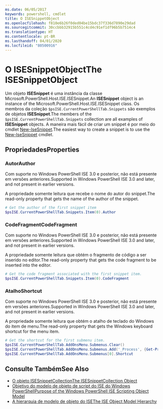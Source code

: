 ```yaml
---
ms.date: 06/05/2017
keywords: powershell, cmdlet
title: O ISESnippetObject
ms.openlocfilehash: f810e6b26f0ded04be15bdc37f336d7890e29dad
ms.sourcegitcommit: 30ccbbb32915b551c4cd4c91ef1df96b5b7514c4
ms.translationtype: HT
ms.contentlocale: pt-BR
ms.lasthandoff: 04/01/2020
ms.locfileid: "80500916"
---
```

# <a name="the-isesnippetobject"></a><span data-ttu-id="040e1-103">O ISESnippetObject</span><span class="sxs-lookup"><span data-stu-id="040e1-103">The ISESnippetObject</span></span>

<span data-ttu-id="040e1-104">Um objeto **ISESnippet** é uma instância da classe Microsoft.PowerShell.Host.ISE.ISESnippet.</span><span class="sxs-lookup"><span data-stu-id="040e1-104">An **ISESnippet** object is an instance of the Microsoft.PowerShell.Host.ISE.ISESnippet class.</span></span> <span data-ttu-id="040e1-105">Os membros da coleção `$psISE.CurrentPowerShellTab.Snippets` são exemplos de objetos **ISESnippet**.</span><span class="sxs-lookup"><span data-stu-id="040e1-105">The members of the `$psISE.CurrentPowerShellTab.Snippets` collection are all examples of **ISESnippet** objects.</span></span> <span data-ttu-id="040e1-106">A maneira mais fácil de criar um snippet é por meio do cmdlet [New-IseSnippet](/powershell/module/ISE/New-IseSnippet).</span><span class="sxs-lookup"><span data-stu-id="040e1-106">The easiest way to create a snippet is to use the [New-IseSnippet](/powershell/module/ISE/New-IseSnippet) cmdlet.</span></span>

## <a name="properties"></a><span data-ttu-id="040e1-107">Propriedades</span><span class="sxs-lookup"><span data-stu-id="040e1-107">Properties</span></span>

### <a name="author"></a><span data-ttu-id="040e1-108">Autor</span><span class="sxs-lookup"><span data-stu-id="040e1-108">Author</span></span>

<span data-ttu-id="040e1-109">Com suporte no Windows PowerShell ISE 3.0 e posterior, não está presente em versões anteriores.</span><span class="sxs-lookup"><span data-stu-id="040e1-109">Supported in Windows PowerShell ISE 3.0 and later, and not present in earlier versions.</span></span>

<span data-ttu-id="040e1-110">A propriedade somente leitura que recebe o nome do autor do snippet.</span><span class="sxs-lookup"><span data-stu-id="040e1-110">The read-only property that gets the name of the author of the snippet.</span></span>

```powershell
# Get the author of the first snippet item
$psISE.CurrentPowerShellTab.Snippets.Item(0).Author
```

### <a name="codefragment"></a><span data-ttu-id="040e1-111">CodeFragment</span><span class="sxs-lookup"><span data-stu-id="040e1-111">CodeFragment</span></span>

<span data-ttu-id="040e1-112">Com suporte no Windows PowerShell ISE 3.0 e posterior, não está presente em versões anteriores.</span><span class="sxs-lookup"><span data-stu-id="040e1-112">Supported in Windows PowerShell ISE 3.0 and later, and not present in earlier versions.</span></span>

<span data-ttu-id="040e1-113">A propriedade somente leitura que obtém o fragmento de código a ser inserido no editor.</span><span class="sxs-lookup"><span data-stu-id="040e1-113">The read-only property that gets the code fragment to be inserted into the editor.</span></span>

```powershell
# Get the code fragment associated with the first snippet item.
$psISE.CurrentPowerShellTab.Snippets.Item(0).CodeFragment
```

### <a name="shortcut"></a><span data-ttu-id="040e1-114">Atalho</span><span class="sxs-lookup"><span data-stu-id="040e1-114">Shortcut</span></span>

<span data-ttu-id="040e1-115">Com suporte no Windows PowerShell ISE 3.0 e posterior, não está presente em versões anteriores.</span><span class="sxs-lookup"><span data-stu-id="040e1-115">Supported in Windows PowerShell ISE 3.0 and later, and not present in earlier versions.</span></span>

<span data-ttu-id="040e1-116">A propriedade somente leitura que obtém o atalho de teclado do Windows do item de menu.</span><span class="sxs-lookup"><span data-stu-id="040e1-116">The read-only property that gets the Windows keyboard shortcut for the menu item.</span></span>

```powershell
# Get the shortcut for the first submenu item.
$psISE.CurrentPowerShellTab.AddOnsMenu.Submenus.Clear()
$psISE.CurrentPowerShellTab.AddOnsMenu.Submenus.Add('_Process', {Get-Process}, 'Alt+P')
$psISE.CurrentPowerShellTab.AddOnsMenu.Submenus[0].Shortcut
```

## <a name="see-also"></a><span data-ttu-id="040e1-117">Consulte Também</span><span class="sxs-lookup"><span data-stu-id="040e1-117">See Also</span></span>

- [<span data-ttu-id="040e1-118">O objeto ISESnippetCollection</span><span class="sxs-lookup"><span data-stu-id="040e1-118">The ISESnippetCollection Object</span></span>](The-ISESnippetCollection-Object.md)
- [<span data-ttu-id="040e1-119">Objetivo do modelo de objeto de script do ISE do Windows PowerShell</span><span class="sxs-lookup"><span data-stu-id="040e1-119">Purpose of the Windows PowerShell ISE Scripting Object Model</span></span>](purpose-of-the-windows-powershell-ise-scripting-object-model.md)
- [<span data-ttu-id="040e1-120">A hierarquia de modelo de objeto do ISE</span><span class="sxs-lookup"><span data-stu-id="040e1-120">The ISE Object Model Hierarchy</span></span>](The-ISE-Object-Model-Hierarchy.md)
